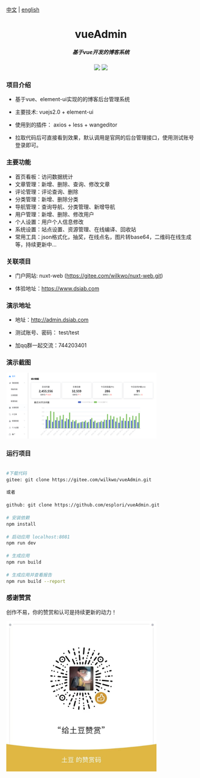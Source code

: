 <div><a href="https://gitee.com/wilkwo/vueAdmin/blob/master/README.md">中文</a>  |  <a href="https://gitee.com/wilkwo/vueAdmin/blob/master/README.en.md">english</a></div>


<h1 align="center" style=" font-weight: bold;">vueAdmin</h1>
<h5 align="center">基于vue开发的博客系统</h5>

<p align="center">
	<a href="https://gitee.com/wilkwo/vueAdmin.git"><img src="https://gitee.com/wilkwo/vueAdmin/badge/star.svg?theme=dark"></a>
	<a href="https://gitee.com/wilkwo/vueAdmin.git"><img src="https://gitee.com/wilkwo/vueAdmin/badge/fork.svg?theme=dark"></a>
</p>


### 项目介绍

- 基于vue、element-ui实现的的博客后台管理系统

- 主要技术: vuejs2.0 + element-ui

- 使用到的插件： axios + less + wangeditor

- 拉取代码后可直接看到效果，默认调用是官网的后台管理接口，使用测试账号登录即可。

### 主要功能
- 首页看板：访问数据统计
- 文章管理：新增、删除、查询、修改文章
- 评论管理：评论查询、删除
- 分类管理：新增、删除分类
- 导航管理：查询导航、分类管理、新增导航
- 用户管理：新增、删除、修改用户
- 个人设置：用户个人信息修改
- 系统设置：站点设置、资源管理、在线编译、回收站
- 常用工具：json格式化，抽奖，在线点名，图片转base64，二维码在线生成等，持续更新中...

### 关联项目

- 门户网站: nuxt-web (https://gitee.com/wilkwo/nuxt-web.git) 
  
- 体验地址：https://www.dsiab.com


### 演示地址

- 地址：http://admin.dsiab.com

- 测试账号、密码： test/test
  
- 加qq群一起交流：744203401


### 演示截图

<img src="./src/assets/images/screenshot.png" alt="赞赏" width="400px" />


### 运行项目

``` bash

#下载代码
gitee: git clone https://gitee.com/wilkwo/vueAdmin.git

或者

github: git clone https://github.com/esplori/vueAdmin.git

# 安装依赖
npm install

# 启动应用 localhost:8081
npm run dev

# 生成应用
npm run build

# 生成应用并查看报告
npm run build --report
```


### 感谢赞赏

创作不易，你的赞赏和认可是持续更新的动力！

<img src="./src/assets/images/zanshan.jpeg" alt="赞赏" width="400px" />